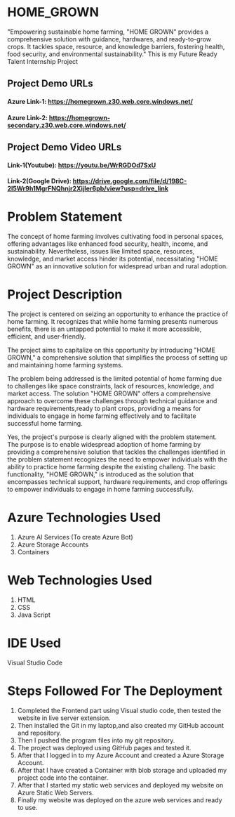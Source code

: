# HOME_GROWN
"Empowering sustainable home farming, "HOME GROWN" provides a comprehensive solution with guidance, hardwares, and ready-to-grow crops. It tackles space, resource, and knowledge barriers, fostering health, food security, and environmental sustainability." This is my Future Ready Talent Internship Project
## Project Demo URLs
#### Azure Link-1: https://homegrown.z30.web.core.windows.net/
#### Azure Link-2: https://homegrown-secondary.z30.web.core.windows.net/

## Project Demo Video URLs
#### Link-1(Youtube): https://youtu.be/WrRGDOd7SxU
#### Link-2(Google Drive): https://drive.google.com/file/d/198C-2l5Wr9h1MgrFNQhnjr2XijIer6pb/view?usp=drive_link

# Problem Statement
The concept of home farming involves cultivating food in personal spaces, offering advantages like enhanced food security, health, income, and sustainability. Nevertheless, issues like limited space, resources, knowledge, and market access hinder its potential, necessitating "HOME GROWN" as an innovative solution for widespread urban and rural adoption.

# Project Description
The project is centered on seizing an opportunity to enhance the practice of home farming. It recognizes that while home farming presents numerous benefits, there is an untapped potential to make it more accessible, efficient, and user-friendly.

The project aims to capitalize on this opportunity by introducing "HOME GROWN," a comprehensive solution that simplifies the process of setting up and maintaining home farming systems.

The problem being addressed is the limited potential of home farming due to challenges like space constraints, lack of resources, knowledge, and market access. The solution "HOME GROWN" offers a comprehensive approach to overcome these challenges through technical guidance and hardware requirements,ready to plant crops, providing a means for individuals to engage in home farming effectively and to facilitate successful home farming.

Yes, the project's purpose is clearly aligned with the problem statement. The purpose is to enable widespread adoption of home farming by providing a comprehensive solution that tackles the challenges identified in the problem statement recognizes the need to empower individuals with the ability to practice home farming despite the existing challeng. The basic functionality, "HOME GROWN," is introduced as the solution that encompasses technical support, hardware requirements, and crop offerings to empower individuals to engage in home farming successfully.

# Azure Technologies Used
1. Azure AI Services (To create Azure Bot)
2. Azure Storage Accounts
3. Containers

# Web Technologies Used
1. HTML
2. CSS
3. Java Script

# IDE Used
Visual Studio Code

# Steps Followed For The Deployment
1. Completed the Frontend part using Visual studio code, then tested the website in live server extension.
2. Then installed the Git in my laptop,and also created my GitHub account and repository.
3. Then I pushed the program files into my git repository.
4. The project was deployed using GitHub pages and tested it.
5. After that I logged in to my Azure Account and created a Azure Storage Account.
6. After that I have created a Container with blob storage and uploaded my project code into the container.
7. After that I started my static web services and deployed my website on Azure Static Web Servers.
8. Finally my website was deployed on the azure web services and ready to use.

